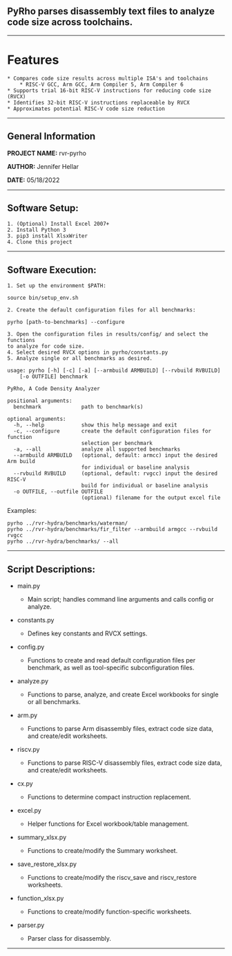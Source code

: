 ## PyRho parses disassembly text files to analyze code size across toolchains.
----------------------------------------------------------------------------------------------------------------------------
# Features
	* Compares code size results across multiple ISA's and toolchains
		* RISC-V GCC, Arm GCC, Arm Compiler 5, Arm Compiler 6
	* Supports trial 16-bit RISC-V instructions for reducing code size (RVCX)
	* Identifies 32-bit RISC-V instructions replaceable by RVCX
	* Approximates potential RISC-V code size reduction
----------------------------------------------------------------------------------------------------------------------------
## General Information
**PROJECT NAME:** rvr-pyrho

**AUTHOR:** Jennifer Hellar

**DATE:**  05/18/2022

----------------------------------------------------------------------------------------------------------------------------
## Software Setup:

	1. (Optional) Install Excel 2007+
	2. Install Python 3
	3. pip3 install XlsxWriter
	4. Clone this project

----------------------------------------------------------------------------------------------------------------------------
## Software Execution:

	1. Set up the environment $PATH:
```console
source bin/setup_env.sh
```
	2. Create the default configuration files for all benchmarks:
```console
pyrho [path-to-benchmarks] --configure
```
	3. Open the configuration files in results/config/ and select the functions
	to analyze for code size.
	4. Select desired RVCX options in pyrho/constants.py
	5. Analyze single or all benchmarks as desired.

```console
usage: pyrho [-h] [-c] [-a] [--armbuild ARMBUILD] [--rvbuild RVBUILD]
	[-o OUTFILE] benchmark

PyRho, A Code Density Analyzer

positional arguments:
  benchmark             path to benchmark(s)

optional arguments:
  -h, --help            show this help message and exit
  -c, --configure       create the default configuration files for function
                        selection per benchmark
  -a, --all             analyze all supported benchmarks
  --armbuild ARMBUILD   (optional, default: armcc) input the desired Arm build
                        for individual or baseline analysis
  --rvbuild RVBUILD     (optional, default: rvgcc) input the desired RISC-V
                        build for individual or baseline analysis
  -o OUTFILE, --outfile OUTFILE
                        (optional) filename for the output excel file
```
Examples:
```console
pyrho ../rvr-hydra/benchmarks/waterman/
pyrho ../rvr-hydra/benchmarks/fir_filter --armbuild armgcc --rvbuild rvgcc
pyrho ../rvr-hydra/benchmarks/ --all
```

----------------------------------------------------------------------------------------------------------------------------
## Script Descriptions:

* main.py
	* Main script; handles command line arguments and calls config or analyze.
* constants.py
	* Defines key constants and RVCX settings.

* config.py
	* Functions to create and read default configuration files per benchmark, as
	well as tool-specific subconfiguration files.
* analyze.py
	* Functions to parse, analyze, and create Excel workbooks for single or all
	benchmarks.

* arm.py
	* Functions to parse Arm disassembly files, extract code size data, and
	create/edit worksheets.
* riscv.py
	* Functions to parse RISC-V disassembly files, extract code size data, and
	create/edit worksheets.

* cx.py
	* Functions to determine compact instruction replacement.
* excel.py
	* Helper functions for Excel workbook/table management.
* summary_xlsx.py
	* Functions to create/modify the Summary worksheet.
* save_restore_xlsx.py
	* Functions to create/modify the riscv_save and riscv_restore worksheets.
* function_xlsx.py
	* Functions to create/modify function-specific worksheets.
* parser.py
	* Parser class for disassembly.

----------------------------------------------------------------------------------------------------------------------------
